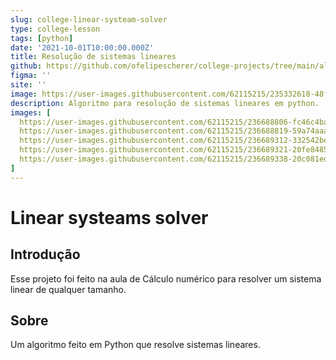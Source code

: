 ```yaml
---
slug: college-linear-systeam-solver
type: college-lesson
tags: [python]
date: '2021-10-01T10:00:00.000Z'
title: Resolução de sistemas lineares
github: https://github.com/ofelipescherer/college-projects/tree/main/algorithm-linear-system-solver
figma: ''
site: ''
image: https://user-images.githubusercontent.com/62115215/235332618-48f12495-95d2-432e-9bba-bb19dfcfbe54.png
description: Algoritmo para resolução de sistemas lineares em python.
images: [
  https://user-images.githubusercontent.com/62115215/236688806-fc46c4ba-bc63-4df6-9139-d84a74caafe5.png,
  https://user-images.githubusercontent.com/62115215/236688819-59a74aaa-616d-46c4-b3ec-f0f80bc69b1f.png,
  https://user-images.githubusercontent.com/62115215/236689312-332542be-3b0b-4df6-95e3-3b14882d36ed.png,
  https://user-images.githubusercontent.com/62115215/236689321-20fe8485-5db2-4e85-a527-769bb57e9e5f.png,
  https://user-images.githubusercontent.com/62115215/236689338-20c081ed-e244-44b6-af9e-43bef5bcd90d.png
]
---
```


# Linear systeams solver

## Introdução

Esse projeto foi feito na aula de Cálculo numérico para resolver um sistema linear de qualquer tamanho.

## Sobre

Um algoritmo feito em Python que resolve sistemas lineares.
